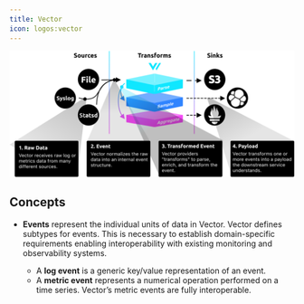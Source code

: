 ```yaml
---
title: Vector
icon: logos:vector
---
```


![architecture](./vector/architecture.svg)

## Concepts

- **Events** represent the individual units of data in Vector.
  Vector defines subtypes for events. This is necessary to establish domain-specific requirements enabling
  interoperability with existing monitoring and observability systems.

  - A **log event** is a generic key/value representation of an event.
  - A **metric event** represents a numerical operation performed on a time series. Vector’s metric events are fully interoperable.
